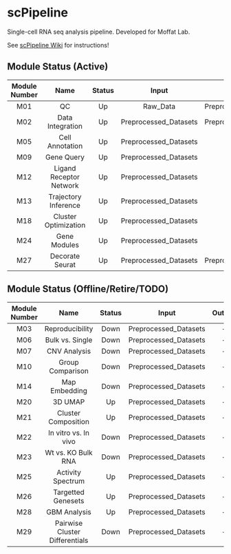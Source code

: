 # scPipeline
Single-cell RNA seq analysis pipeline. Developed for Moffat Lab. 

See  [scPipeline Wiki](https://github.com/NMikolajewicz/scPipeline/wiki) for instructions!

## Module Status (Active)

| Module Number | Name | Status | Input | Output | scPipeline Configured | Priority |
|:---: |:---: |:---:   |:---:  |:---: | :---: | :---: |
| M01  | QC | Up | Raw_Data | Preprocessed_Datasets | Yes | High |
| M02  | Data Integration | Up | Preprocessed_Datasets | Preprocessed_Datasets | Yes | High |
| M05  | Cell Annotation | Up | Preprocessed_Datasets | - | Yes | High |
| M09  | Gene Query | Up | Preprocessed_Datasets | - | Yes | High |
| M12  | Ligand Receptor Network | Up | Preprocessed_Datasets | - | Yes | High |
| M13  | Trajectory Inference | Up | Preprocessed_Datasets | - | No | Moderate |
| M18  | Cluster Optimization | Up | Preprocessed_Datasets | - | Yes | High |
| M24  | Gene Modules | Up | Preprocessed_Datasets | - | Yes | Moderate |
| M27  | Decorate Seurat | Up | Preprocessed_Datasets | Preprocessed_Datasets | Yes | High |


## Module Status (Offline/Retire/TODO)

| Module Number | Name | Status | Input | Output | scPipeline Configured | Priority |
|:---: |:---: |:---:   |:---:  |:---: | :---: | :---: |
| M03  | Reproducibility | Down | Preprocessed_Datasets | - | No | Low |
| M06  | Bulk vs. Single | Down | Preprocessed_Datasets | - | No | Low |
| M07  | CNV Analysis | Down | Preprocessed_Datasets | - | No | High |
| M10  | Group Comparison | Down | Preprocessed_Datasets | - | No | Moderate |
| M14  | Map Embedding | Down | Preprocessed_Datasets | - | No | Low |
| M20  | 3D UMAP | Up | Preprocessed_Datasets | - | No | Low |
| M21  | Cluster Composition | Up | Preprocessed_Datasets | - | No | Low |
| M22  | In vitro vs. In vivo | Down | Preprocessed_Datasets | - | No | Low |
| M23  | Wt vs. KO Bulk RNA | Down | Preprocessed_Datasets | - | No | Low |
| M25  | Activity Spectrum | Up | Preprocessed_Datasets | - | No | Low |
| M26  | Targetted Genesets | Up | Preprocessed_Datasets | - | No | High |
| M28  | GBM Analysis | Up | Preprocessed_Datasets | - | No | Moderate |
| M29  | Pairwise Cluster Differentials | Down | Preprocessed_Datasets | - | No | Moderate |
